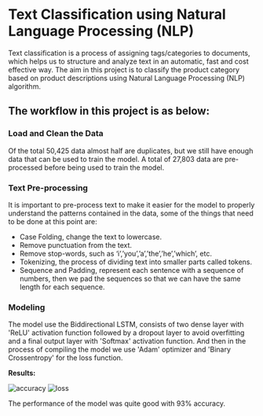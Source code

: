 # Text Classification using Natural Language Processing (NLP)

Text classification is a process of assigning tags/categories to documents, which helps us to structure and analyze text in an automatic, fast and cost effective way.
The aim in this project is to classify the product category based on product descriptions using Natural Language Processing (NLP) algorithm.

## The workflow in this project is as below:
### Load and Clean the Data
Of the total 50,425 data almost half are duplicates, but we still have enough data that can be used to train the model. 
A total of 27,803 data are pre-processed before being used to train the model. 

### Text Pre-processing
It is important to pre-process text to make it easier for the model to properly understand the patterns contained in the data, some of the things that need to be done at this point are:
- Case Folding, change the text to lowercase.
- Remove punctuation from the text.
- Remove stop-words, such as ‘i’,’you’,’a’,’the’,’he’,’which’, etc.
- Tokenizing, the process of dividing text into smaller parts called tokens.
- Sequence and Padding, represent each sentence with a sequence of numbers, then we pad the sequences so that we can have the same length for each sequence.

### Modeling
The model use the Biddirectional LSTM, consists of two dense layer with 'ReLU' activation function followed by a dropout layer to avoid overfitting and a final output layer with 'Softmax' activation function. 
And then in the process of compiling the model we use 'Adam' optimizer and 'Binary Crossentropy' for the loss function.

**Results:**

![accuracy](https://github.com/user-attachments/assets/08aa27a9-3c66-40b7-b445-65976bea007e)
![loss](https://github.com/user-attachments/assets/f4e0d179-f78f-4caa-b753-fc5fe7792e8f)

The performance of the model was quite good with 93% accuracy.
